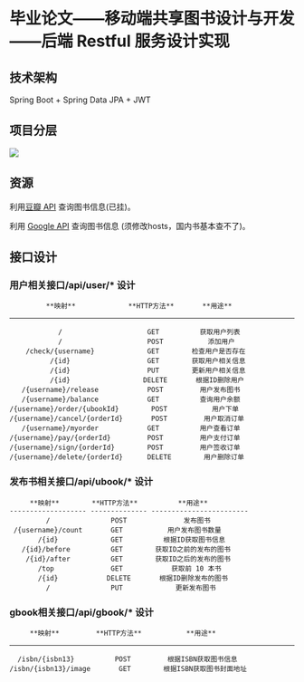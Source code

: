 # 毕业论文——移动端共享图书设计与开发——后端 Restful 服务设计实现

## 技术架构

Spring Boot + Spring Data JPA + JWT

## 项目分层

![][1]

## 资源

利用[豆瓣 API][2] 查询图书信息(已挂)。
 
利用 [Google API][3] 查询图书信息 (须修改hosts，国内书基本查不了)。

## 接口设计

### 用户相关接口/api/user/\* 设计

             **映射**             **HTTP方法**       **用途**
  ------------------------------ -------------- ------------------
                /                     GET          获取用户列表
                /                     POST           添加用户
        /check/{username}             GET        检查用户是否存在
              /{id}                   GET        获取用户相关信息
              /{id}                   PUT        更新用户相关信息
              /{id}                  DELETE       根据ID删除用户
       /{username}/release            POST         用户发布图书
       /{username}/balance            GET          查询用户余额
    /{username}/order/{ubookId}        POST           用户下单
    /{username}/cancel/{orderId}       POST         用户取消订单
       /{username}/myorder            GET          用户查看订单
    /{username}/pay/{orderId}         POST         用户支付订单
    /{username}/sign/{orderId}        POST         用户签收订单
    /{username}/delete/{orderId}      DELETE        用户删除订单
  
  ### 发布书相关接口/api/ubook/\* 设计
  
         **映射**        **HTTP方法**          **用途**
    ------------------- -------------- ------------------------
             /               POST              发布图书
     /{username}/count       GET           用户发布图书数量
           /{id}             GET          根据ID获取图书信息
       /{id}/before          GET        获取ID之前的发布的图书
        /{id}/after          GET        获取ID之后的发布的图书
           /top              GET            获取前 10 本书
           /{id}            DELETE       根据ID删除发布的图书
             /               PUT             更新发布图书  

### gbook相关接口/api/gbook/\* 设计

         **映射**         **HTTP方法**           **用途**
  ---------------------- -------------- --------------------------
      /isbn/{isbn13}          POST         根据ISBN获取图书信息
    /isbn/{isbn13}/image       GET        根据ISBN获取图书封面地址

[1]: src/main/resources/images/system_level_design.jpg
[2]: https://api.douban.com/v2/book/isbn/{isbn}
[3]: https://www.googleapis.com/books/v1/volumes?q=isbn:9781449374433

